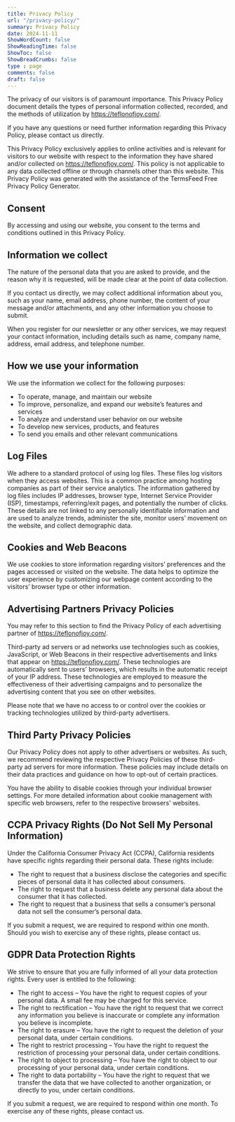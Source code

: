 ```yaml
--- 
title: Privacy Policy
url: "/privacy-policy/" 
summary: Privacy Policy
date: 2024-11-11
ShowWordCount: false
ShowReadingTime: false
ShowToc: false
ShowBreadCrumbs: false
type : page
comments: false
draft: false
---
```


The privacy of our visitors is of paramount importance. This Privacy Policy document details the types of personal information collected, recorded, and the methods of utilization by <https://teflonofjoy.com/>.

If you have any questions or need further information regarding this Privacy Policy, please contact us directly.

This Privacy Policy exclusively applies to online activities and is relevant for visitors to our website with respect to the information they have shared and/or collected on <https://teflonofjoy.com/>. This policy is not applicable to any data collected offline or through channels other than this website. This Privacy Policy was generated with the assistance of the TermsFeed Free Privacy Policy Generator.

## Consent

By accessing and using our website, you consent to the terms and conditions outlined in this Privacy Policy.

## Information we collect

The nature of the personal data that you are asked to provide, and the reason why it is requested, will be made clear at the point of data collection.

If you contact us directly, we may collect additional information about you, such as your name, email address, phone number, the content of your message and/or attachments, and any other information you choose to submit.

When you register for our newsletter or any other services, we may request your contact information, including details such as name, company name, address, email address, and telephone number.

## How we use your information

We use the information we collect for the following purposes:

- To operate, manage, and maintain our website
- To improve, personalize, and expand our website’s features and services
- To analyze and understand user behavior on our website
- To develop new services, products, and features
- To send you emails and other relevant communications

## Log Files

We adhere to a standard protocol of using log files. These files log visitors when they access websites. This is a common practice among hosting companies as part of their service analytics. The information gathered by log files includes IP addresses, browser type, Internet Service Provider (ISP), timestamps, referring/exit pages, and potentially the number of clicks. These details are not linked to any personally identifiable information and are used to analyze trends, administer the site, monitor users’ movement on the website, and collect demographic data.

## Cookies and Web Beacons

We use cookies to store information regarding visitors’ preferences and the pages accessed or visited on the website. The data helps to optimize the user experience by customizing our webpage content according to the visitors’ browser type or other information.

## Advertising Partners Privacy Policies

You may refer to this section to find the Privacy Policy of each advertising partner of <https://teflonofjoy.com/>.

Third-party ad servers or ad networks use technologies such as cookies, JavaScript, or Web Beacons in their respective advertisements and links that appear on <https://teflonofjoy.com/>. These technologies are automatically sent to users' browsers, which results in the automatic receipt of your IP address. These technologies are employed to measure the effectiveness of their advertising campaigns and to personalize the advertising content that you see on other websites.

Please note that we have no access to or control over the cookies or tracking technologies utilized by third-party advertisers.

## Third Party Privacy Policies

Our Privacy Policy does not apply to other advertisers or websites. As such, we recommend reviewing the respective Privacy Policies of these third-party ad servers for more information. These policies may include details on their data practices and guidance on how to opt-out of certain practices.

You have the ability to disable cookies through your individual browser settings. For more detailed information about cookie management with specific web browsers, refer to the respective browsers' websites.

## CCPA Privacy Rights (Do Not Sell My Personal Information)

Under the California Consumer Privacy Act (CCPA), California residents have specific rights regarding their personal data. These rights include:

- The right to request that a business disclose the categories and specific pieces of personal data it has collected about consumers.
- The right to request that a business delete any personal data about the consumer that it has collected.
- The right to request that a business that sells a consumer’s personal data not sell the consumer’s personal data.

If you submit a request, we are required to respond within one month. Should you wish to exercise any of these rights, please contact us.

## GDPR Data Protection Rights

We strive to ensure that you are fully informed of all your data protection rights. Every user is entitled to the following:

- The right to access – You have the right to request copies of your personal data. A small fee may be charged for this service.
- The right to rectification – You have the right to request that we correct any information you believe is inaccurate or complete any information you believe is incomplete.
- The right to erasure – You have the right to request the deletion of your personal data, under certain conditions.
- The right to restrict processing – You have the right to request the restriction of processing your personal data, under certain conditions.
- The right to object to processing – You have the right to object to our processing of your personal data, under certain conditions.
- The right to data portability – You have the right to request that we transfer the data that we have collected to another organization, or directly to you, under certain conditions.

If you submit a request, we are required to respond within one month. To exercise any of these rights, please contact us.